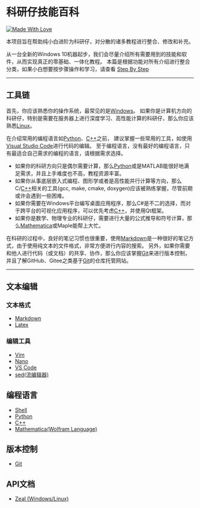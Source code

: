 # 科研仔技能百科

[![Made With Love](https://img.shields.io/badge/Made%20With-Love-orange.svg)](https://github.com/kyzjnbk/kyzjnbk)

本项目旨在帮助纯小白进阶为科研仔，对分散的诸多教程进行整合、修改和补充。

从一台全新的Windows 10机器起步，我们会尽量介绍所有需要用到的技能和软件，从而实现真正的零基础、一体化教程。
本篇是根据功能对所有介绍进行整合分类，如果小白想要按步骤操作和学习，请查看 [Step By Step](StepByStep.md)

----

## 工具链

首先，你应该熟悉你的操作系统，最常见的是[Windows](OS/Windows.md)。
如果你是计算机方向的科研仔，特别是需要在服务器上进行深度学习、高性能计算的科研仔，那么你应该熟悉[Linux](OS/Linux.md)。

在介绍常用的编程语言如[Python](Python/Python.md)、[C++](cpp.md)之前，
建议掌握一些常用的工具，如使用[Visual Studio Code](TextEdit/VSCode.md)进行代码的编辑。
至于编程语言，没有最好的编程语言，只有最适合自己需求的编程的语言，请根据需求选择。

- 如果你的科研方向只是偶尔需要计算，那么[Python](Python/Python.md)或是MATLAB能很好地满足需求，并且上手难度也不高，教程资源丰富。
- 如果你从事底层嵌入式编程、图形学或者是高性能并行计算等方向，那么C/[C++](cpp.md)相关的工具(gcc, make, cmake, doxygen)应该被熟练掌握，尽管前期或许会遇到一些困难。
- 如果你需要在Windows平台编写桌面应用程序，那么C#是不二的选择，而对于跨平台的可视化应用程序，可以优先考虑[C++](cpp.md)，并使用Qt框架。
- 如果你是数学、物理专业的科研仔，需要进行大量的公式推导和符号计算，那么[Mathematica](Mathematica/README.md)或Maple能帮上大忙。

在科研的过程中，良好的笔记习惯也很重要，使用[Markdown](TextEdit/Markdown.md)是一种很好的笔记方式，由于使用纯文本的文件格式，非常方便进行内容的搜索。
另外，如果你需要和他人进行代码（或文档）的共享、协作，那么你应该掌握[Git](Git/Git.md)来进行版本控制，并且了解GitHub、Gitee之类基于[Git](Git/Git.md)的仓库托管网站。

----

## 文本编辑

### 文本格式

- [Markdown](TextEdit/Markdown.md)
- [Latex](TextEdit/Latex.md)

### 编辑工具

- [Vim](TextEdit/Vim.md)
- [Nano](TextEdit/Nano.md)
- [VS Code](TextEdit/VSCode.md)
- [sed(流编辑器)](TextEdit/sed.md)

## 编程语言

- [Shell](Shell/Shell.md)
- [Python](Python/Python.md)
- [C++](cpp.md)
- [Mathematica(Wolfram Language)](Mathematica/README.md)

## 版本控制

- [Git](Git/Git.md)

## API文档

- [Zeal (Windows/Linux)](zeal.md)
